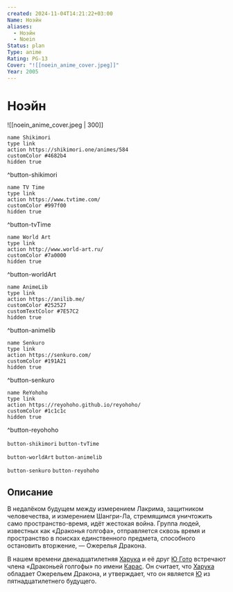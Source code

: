 ```yaml
---
created: 2024-11-04T14:21:22+03:00
Name: Ноэйн
aliases:
  - Ноэйн
  - Noein
Status: plan
Type: anime
Rating: PG-13
Cover: "![[noein_anime_cover.jpeg]]"
Year: 2005
---
```


# Ноэйн

![[noein_anime_cover.jpeg | 300]]

```button
name Shikimori
type link
action https://shikimori.one/animes/584
customColor #4682b4
hidden true
```
^button-shikimori

```button
name TV Time
type link
action https://www.tvtime.com/
customColor #997f00
hidden true
```
^button-tvTime

```button
name World Art
type link
action http://www.world-art.ru/
customColor #7a0000
hidden true
```
^button-worldArt

```button
name AnimeLib
type link
action https://anilib.me/
customColor #252527
customTextColor #7E57C2
hidden true
```
^button-animelib

```button
name Senkuro
type link
action https://senkuro.com/
customColor #191A21
hidden true
```
^button-senkuro

```button
name ReYohoho
type link
action https://reyohoho.github.io/reyohoho/
customColor #1c1c1c
hidden true
```
^button-reyohoho

`button-shikimori` `button-tvTime`

`button-worldArt` `button-animelib`

`button-senkuro` `button-reyohoho`

## Описание

В недалёком будущем между измерением Лакрима, защитником человечества, и измерением Шангри-Ла, стремящимся уничтожить само пространство-время, идёт жестокая война. Группа людей, известных как «Драконья голгофа», отправляется сквозь время и пространство в поисках единственного предмета, способного остановить вторжение, — Ожерелья Дракона.

В нашем времени двенадцатилетняя [Харука](https://shikimori.one/characters/2084-haruka-kaminogi) и её друг [Ю Гото](https://shikimori.one/characters/2085-yuu-gotou) встречают члена «Драконьей голгофы» по имени [Карас](https://shikimori.one/characters/2086-karasu). Он считает, что [Харука](https://shikimori.one/characters/2084-haruka-kaminogi) обладает Ожерельем Дракона, и утверждает, что он является [Ю](https://shikimori.one/characters/2085-yuu-gotou) из пятнадцатилетнего будущего.
